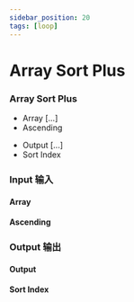 ```yaml
---
sidebar_position: 20
tags: [loop]
---
```


# Array Sort Plus

<div className="patch-container">
    <div className="patch processor">
        <h3>Array Sort Plus</h3>
        <ul className="inputs">
            <li>Array <span>[...]</span></li>
            <li>Ascending <span className="checkbox-off"></span></li>
        </ul>
        <ul className="outputs">
            <li>Output <span>[...]</span></li>
            <li>Sort Index</li>
        </ul>
    </div>
</div>


<div className="port-descriptions">
<div className="inputs">

### Input 输入

#### Array

#### Ascending

</div>
<div className="outputs">

### Output 输出

#### Output 

#### Sort Index


</div>
</div>